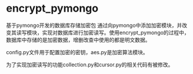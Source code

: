 # encrypt_pymongo
基于pymongo开发的数据库存储加密包
通过向pymongo中添加加密模块，并改变其读写模块，实现对数据库进行加密读写。使用encrypt_pymongo的过程中，数据库中存储的是加密数据，增删改查中使用的都是明文数据。

config.py文件用于配置加密的密钥，aes.py是加密算法模块。

为了实现加密读写的功能collection.py和cursor.py的相关代码有被修改。
